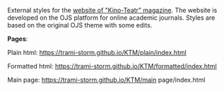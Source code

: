 External styles for the [website of "Kino-Teatr" magazine](https://ktm.ukma.edu.ua/index.php/ktm). 
The website is developed on the OJS platform for online academic journals. Styles are based on the original OJS theme with some edits.

**Pages**:

Plain html: https://trami-storm.github.io/KTM/plain/index.html

Formatted html: https://trami-storm.github.io/KTM/formatted/index.html

Main page: https://trami-storm.github.io/KTM/main page/index.html
